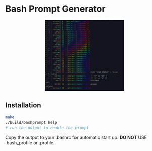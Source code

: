# Bash Prompt Generator

<center><img src="./example.png" alt="Example" width="50%"></center>

## Installation
```bash
make
./build/bashprompt help
# run the output to enable the prompt
```
Copy the output to your .bashrc for automatic start up. **DO NOT** USE .bash_profile or .profile.


